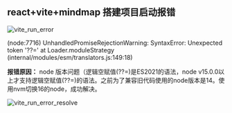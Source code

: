 react+vite+mindmap 搭建项目启动报错
---

<img src="./../../../images/viterunerr.jpeg" alt="vite_run_error"/>

(node:7716) UnhandledPromiseRejectionWarning: SyntaxError: Unexpected token '??='
    at Loader.moduleStrategy (internal/modules/esm/translators.js:149:18)

**报错原因：**
node 版本问题（逻辑空赋值(??=)是ES2021的语法，node v15.0.0以上才支持逻辑空赋值(??=)的语法。之前为了兼容旧代码使用的node版本是14。使用nvm切换16的node，成功解决。

<img src="./../../../images/vite_err_resolve.jpeg" alt="vite_run_error_resolve"/>